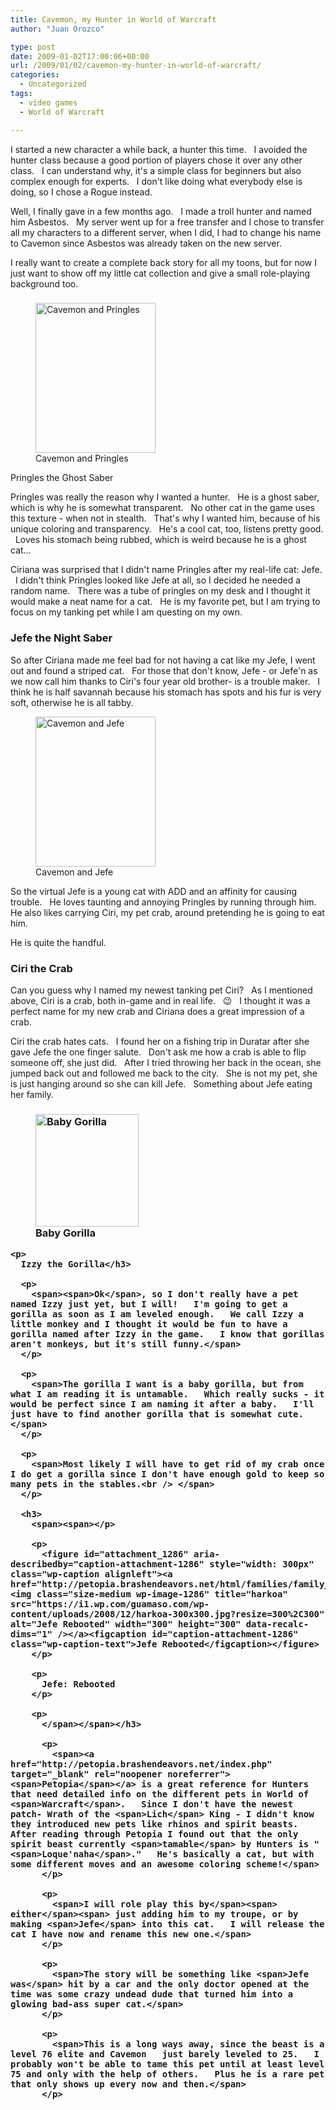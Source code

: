 ```yaml
---
title: Cavemon, my Hunter in World of Warcraft
author: "Juan Orozco" 

type: post
date: 2009-01-02T17:00:06+00:00
url: /2009/01/02/cavemon-my-hunter-in-world-of-warcraft/
categories:
  - Uncategorized
tags:
  - video games
  - World of Warcraft

---
```

I started a new character a while back, a hunter this time.   I avoided the hunter class because a good portion of players chose it over any other class.   I can understand why, it's a simple class for beginners but also complex enough for experts.   I don't like doing what everybody else is doing, so I chose a Rogue instead.

<span>Well, I finally gave in a few months ago.   I made a troll hunter and named him Asbestos.   My server went up for a free transfer and I chose to transfer all my characters to a different server, when I did, I had to change his name to <span>Cavemon</span> since Asbestos was already taken on the new server.<br /> </span>

<span>I really want to create a complete back story for all my <span>toons</span>, but for now I just want to show off my little cat collection and give a small role-playing background too.</span>

### <span><span></p> 

<p>
  <figure style="width: 192px" class="wp-caption alignleft"><img title="Cavemon and Pringles" src="https://i0.wp.com/farm4.static.flickr.com/3085/3131950315_b669faf774_m.jpg?resize=192%2C240" alt="Cavemon and Pringles" width="192" height="240" data-recalc-dims="1" /><figcaption class="wp-caption-text">Cavemon and Pringles</figcaption></figure>
</p>

<p>
  Pringles the Ghost Saber
</p>

<p>
  </span></span></h3> 
  
  <p>
    <span><span>Pringles</span> was really the reason why I wanted a hunter.   He is a ghost saber, which is why he is somewhat transparent.   No other cat in the game uses this texture - when not in stealth.   That's why I wanted him, because of his unique coloring and transparency.   He's a cool cat, too, listens pretty good.   Loves his stomach being rubbed, which is weird because he is a ghost cat...</span>
  </p>
  
  <p>
    <span><span>Ciriana</span> was surprised that I didn't name <span>Pringles</span> after my real-life cat: <span>Jefe</span>.   I didn't think <span>Pringles</span> looked like <span>Jefe</span> at all, so I decided he needed a random name.   There was a tube of <span>pringles</span> on my desk and I thought it would make a neat name for a cat.   He is my favorite pet, but I am trying to focus on my tanking pet while I am questing on my own.<br /> </span>
  </p>
  
  <h3>
    <span><span>Jefe the Night Saber<br /> </span></span>
  </h3>
  
  <p>
    <span>So after <span>Ciriana</span> made me feel bad for not having a cat like my <span>Jefe</span>, I went out and found a striped cat.   For those that don't know, <span>Jefe</span> - or <span>Jefe'n</span> as we now call him thanks to <span>Ciri's</span> four year old brother- is a trouble maker.   I think he is half <span>savannah</span> because his stomach has spots and his fur is very soft, otherwise he is all tabby.</span>
  </p>
  
  <p>
    <figure style="width: 192px" class="wp-caption alignright"><img title="Cavemon and Jefe" src="https://i0.wp.com/farm4.static.flickr.com/3106/3131950169_14e48c850e_m.jpg?resize=192%2C240" alt="Cavemon and Jefe" width="192" height="240" data-recalc-dims="1" /><figcaption class="wp-caption-text">Cavemon and Jefe</figcaption></figure>
  </p>
  
  <p>
    <span>So the virtual <span>Jefe</span> is a young cat with ADD and an affinity for causing trouble.   He loves taunting and annoying <span>Pringles</span> by running through him.   He also likes carrying <span>Ciri</span>, my pet crab, around pretending he is going to eat him.</span>
  </p>
  
  <p>
    He is quite the handful.
  </p>
  
  <h3>
    <span><span>Ciri the Crab<br /> </span></span>
  </h3>
  
  <p>
    <span>Can you guess why I named my newest tanking pet <span>Ciri</span>?   As I mentioned above, <span>Ciri</span> is a crab, both in-game and in real life.   😉   I thought it was a perfect name for my new crab and <span>Ciriana</span> does a great impression of a crab.</span>
  </p>
  
  <p>
    <span><span>Ciri</span> the crab hates cats.   I found her on a fishing trip in <span>Duratar</span> after she gave <span>Jefe</span> the one finger salute.   Don't ask me how a crab is able to flip someone off, she just did.   After I tried throwing her back in the ocean, she jumped back out and followed me back to the city.   She is not my pet, she is just hanging around so she can kill <span>Jefe</span>.   Something about Jefe eating her family.</span>
  </p>
  
  <h3>
    <p>
      <figure id="attachment_1288" aria-describedby="caption-attachment-1288" style="width: 165px" class="wp-caption alignleft"><a href="http://petopia.brashendeavors.net/html/mobs/mob_softknuckle.html"><img class="size-medium wp-image-1288" title="gorillapet1" src="https://i1.wp.com/guamaso.com/wp-content/uploads/2008/12/gorillapet1-275x300.jpg?resize=165%2C180" alt="Baby Gorilla" width="165" height="180" data-recalc-dims="1" /></a><figcaption id="caption-attachment-1288" class="wp-caption-text">Baby Gorilla</figcaption></figure>
    </p>
    
    <p>
      Izzy the Gorilla</h3> 
      
      <p>
        <span><span>Ok</span>, so I don't really have a pet named Izzy just yet, but I will!   I'm going to get a gorilla as soon as I am leveled enough.   We call Izzy a little monkey and I thought it would be fun to have a gorilla named after Izzy in the game.   I know that gorillas aren't monkeys, but it's still funny.</span>
      </p>
      
      <p>
        <span>The gorilla I want is a baby gorilla, but from what I am reading it is untamable.   Which really sucks - it would be perfect since I am naming it after a baby.   I'll just have to find another gorilla that is somewhat cute.</span>
      </p>
      
      <p>
        <span>Most likely I will have to get rid of my crab once I do get a gorilla since I don't have enough gold to keep so many pets in the stables.<br /> </span>
      </p>
      
      <h3>
        <span><span></p> 
        
        <p>
          <figure id="attachment_1286" aria-describedby="caption-attachment-1286" style="width: 300px" class="wp-caption alignleft"><a href="http://petopia.brashendeavors.net/html/families/family_spiritbeast.html"><img class="size-medium wp-image-1286" title="harkoa" src="https://i1.wp.com/guamaso.com/wp-content/uploads/2008/12/harkoa-300x300.jpg?resize=300%2C300" alt="Jefe Rebooted" width="300" height="300" data-recalc-dims="1" /></a><figcaption id="caption-attachment-1286" class="wp-caption-text">Jefe Rebooted</figcaption></figure>
        </p>
        
        <p>
          Jefe: Rebooted
        </p>
        
        <p>
          </span></span></h3> 
          
          <p>
            <span><a href="http://petopia.brashendeavors.net/index.php" target="_blank" rel="noopener noreferrer"><span>Petopia</span></a> is a great reference for Hunters that need detailed info on the different pets in World of <span>Warcraft</span>.   Since I don't have the newest patch- Wrath of the <span>Lich</span> King - I didn't know they introduced new pets like rhinos and spirit beasts.     After reading through Petopia I found out that the only spirit beast currently <span>tamable</span> by Hunters is "<span>Loque'naha</span>."   He's basically a cat, but with some different moves and an awesome coloring scheme!</span>
          </p>
          
          <p>
            <span>I will role play this by</span><span> either</span><span> just adding him to my troupe, or by making <span>Jefe</span> into this cat.   I will release the cat I have now and rename this new one.</span>
          </p>
          
          <p>
            <span>The story will be something like <span>Jefe was</span> hit by a car and the only doctor opened at the time was some crazy undead dude that turned him into a glowing bad-ass super cat.</span>
          </p>
          
          <p>
            <span>This is a long ways away, since the beast is a level 76 elite and Cavemon   just barely leveled to 25.   I probably won't be able to tame this pet until at least level 75 and only with the help of others.   Plus he is a rare pet that only shows up every now and then.</span>
          </p>